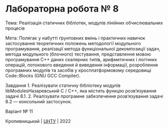 ﻿# Лабораторна робота № 8

Тема: Реалізація статичних бібліотек, модулів лінійних обчислювальних процесів

Мета: Полягає у набутті ґрунтовних вмінь і практичних навичок застосування теоретичних положень методології модульного програмування, реалізації метода функціональної декомпозиції задач, метода модульного (блочного) тестування, представлення мовою програмування С++ даних скалярних типів, арифметичних і логічних операцій, потокового введення й виведення інформації, розроблення програмних модулів та засобів у кросплатформовому середовищі Code::Blocks (GNU GCC Compiler).

Завдання 1. Реалізувати статичну бібліотеку модулів libModulesНазаревський C / C++, яка містить функцію розв’язування задачі 8.1. 2. Реалізувати програмне забезпечення розв’язування задачі 8.2 — консольний застосунок.

Варіант № 11


Кропивницький | <a href="http://www.kntu.kr.ua/">ЦНТУ</a> | 2022
